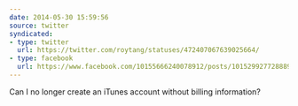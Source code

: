 ```yaml
---
date: 2014-05-30 15:59:56
source: twitter
syndicated:
- type: twitter
  url: https://twitter.com/roytang/statuses/472407067639025664/
- type: facebook
  url: https://www.facebook.com/10155666240078912/posts/10152992772888912
---
```


Can I no longer create an iTunes account without billing information?